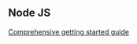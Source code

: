 ## Node JS


[Comprehensive getting started guide](https://gist.github.com/joepie91/95ed77b71790442b7e61)

